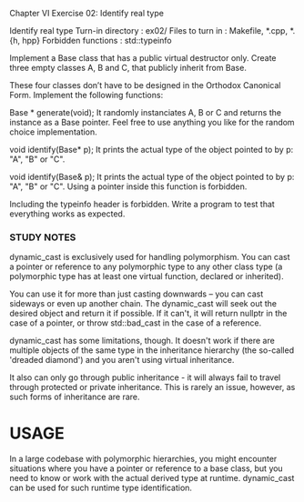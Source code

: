 

Chapter VI
Exercise 02: Identify real type


Identify real type
Turn-in directory : ex02/
Files to turn in : Makefile, *.cpp, *.{h, hpp}
Forbidden functions : std::typeinfo

Implement a Base class that has a public virtual destructor only. 
Create three empty classes A, B and C, that publicly inherit from Base.

These four classes don’t have to be designed in the Orthodox Canonical Form.
Implement the following functions:

Base * generate(void);
It randomly instanciates A, B or C and returns the instance as a Base pointer.
Feel free to use anything you like for the random choice implementation.

void identify(Base* p);
It prints the actual type of the object pointed to by p: "A", "B" or "C".

void identify(Base& p);
It prints the actual type of the object pointed to by p: "A", "B" or "C". Using a pointer inside this function is forbidden.

Including the typeinfo header is forbidden.
Write a program to test that everything works as expected.



### STUDY NOTES

dynamic_cast is exclusively used for handling polymorphism. You can cast a pointer or reference to any polymorphic type to any other class type (a polymorphic type has at least one virtual function, declared or inherited).

 You can use it for more than just casting downwards – you can cast sideways or even up another chain. The dynamic_cast will seek out the desired object and return it if possible. If it can't, it will return nullptr in the case of a pointer, or throw std::bad_cast in the case of a reference.

dynamic_cast has some limitations, though. It doesn't work if there are multiple objects of the same type in the inheritance hierarchy (the so-called 'dreaded diamond') and you aren't using virtual inheritance. 

It also can only go through public inheritance - it will always fail to travel through protected or private inheritance. This is rarely an issue, however, as such forms of inheritance are rare.


# USAGE

In a large codebase with polymorphic hierarchies, you might encounter situations where you have a pointer or reference to a base class, but you need to know or work with the actual derived type at runtime. dynamic_cast can be used for such runtime type identification.